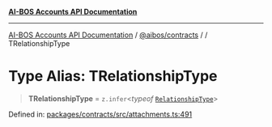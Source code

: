 [**AI-BOS Accounts API Documentation**](../../../README.md)

***

[AI-BOS Accounts API Documentation](../../../README.md) / [@aibos/contracts](../README.md) / [](../README.md) / TRelationshipType

# Type Alias: TRelationshipType

> **TRelationshipType** = `z.infer`\<*typeof* [`RelationshipType`](../variables/RelationshipType.md)\>

Defined in: [packages/contracts/src/attachments.ts:491](https://github.com/pohlai88/accounts/blob/48103fb36d28b2b9bfb33472b6de2f719773cde9/packages/contracts/src/attachments.ts#L491)
